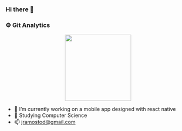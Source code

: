 ### Hi there 👋

### :gear: Git Analytics
<p align="center">
  <a href="https://github.com/jramosss/jramosss">
    <img height="180em" src="https://github-readme-stats-eight-theta.vercel.app/api?username=jramosss&show_icons=true&theme=gruvbox&include_all_commits=true&count_private=true"/>
  </a>
</p>

* 🔭 I’m currently working on a mobile app designed with react native
* 🌱 Studying Computer Science
* 📫 [jramostod@gmail.com](mailto:jramostod@gmail.com)

<!--
**jramosss/jramosss** is a ✨ _special_ ✨ repository because its `README.md` (this file) appears on your GitHub profile.

Here are some ideas to get you started:

- 👯 I’m looking to collaborate on ...
- 🤔 I’m looking for help with ...
- 💬 Ask me about ...
- 😄 Pronouns: ...
- ⚡ Fun fact: ...
-->
